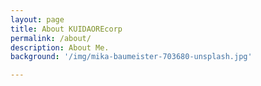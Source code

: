 ```yaml
---
layout: page
title: About KUIDAOREcorp
permalink: /about/
description: About Me.
background: '/img/mika-baumeister-703680-unsplash.jpg'

---
```

